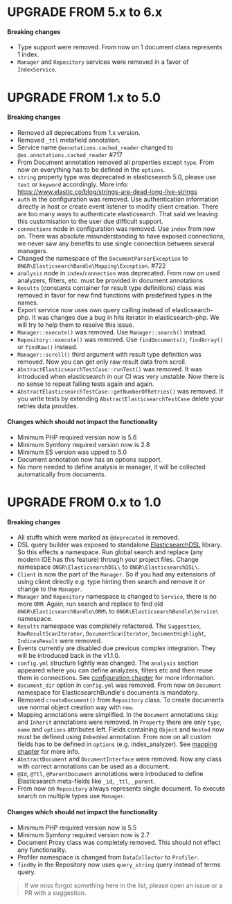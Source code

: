 UPGRADE FROM 5.x to 6.x
===

#### Breaking changes
* Type support were removed. From now on 1 document class represents 1 index.
* `Manager` and `Repository` services were removed in a favor of `IndexService`.

UPGRADE FROM 1.x to 5.0
===

#### Breaking changes
* Removed all deprecations from 1.x version.
* Removed `_ttl` metafield annotation.
* Service name `@annotations.cached_reader` changed to `@es.annotations.cached_reader` #717
* From Document annotation removed all properties except `type`. From now on everything has to be defined in the `options`.
* `string` property type was deprecated in elasticsearch 5.0, please use `text` or `keyword` accordingly.
 More info: https://www.elastic.co/blog/strings-are-dead-long-live-strings
* `auth` in the configuration was removed. Use authentication information directly in host or create event listener
 to modify client creation. There are too many ways to authenticate elasticsearch. That said we leaving this customisation to the user due difficult support. 
* `connections` node in configuration was removed. Use `index` from now on. There was absolute
 misunderstanding to have exposed connections, we never saw any benefits to use single connection
 between several managers.  
* Changed the namespace of the `DocumentParserException` to `ONGR\ElasticsearchBundle\Mapping\Exception`. #722
* `analysis` node in `index`/`connection` was deprecated. From now on used analyzers, filters, etc. must be provided in document annotations
* `Results` (constants container for result type definitions) class was removed in favor for
 new find functions with predefined types in the names.
* Export service now uses own query calling instead of elasticsearch-php. It was changes due a bug
 in hits iterator in elasticsearch-php. We will try to help them to resolve this issue.
* `Manager::execute()` was removed. Use `Manager::search()` instead.
* `Repository::execute()` was removed. Use `findDocuments()`, `findArray()` or `findRaw()` instead.
* `Manager::scroll()` third argument with result type definition was removed.
 Now you can get only raw result data from scroll.
* `AbstractElasticsearchTestCase::runTest()` was removed. It was introduced when elasticsearch
 in our CI was very unstable. Now there is no sense to repeat failing tests again and again.
* `AbstractElasticsearchTestCase::getNumberOfRetries()` was removed.
 If you write tests by extending `AbstractElasticsearchTestCase` delete your retries data provides.
 
#### Changes which should not impact the functionality

* Minimum PHP required version now is 5.6
* Minimum Symfony required version now is 2.8
* Minimum ES version was upped to 5.0
* Document annotation now has an options support.
* No more needed to define analysis in manager, it will be collected automatically from documents.
 
UPGRADE FROM 0.x to 1.0
===

#### Breaking changes

* All stuffs which were marked as `@deprecated` is removed.
* DSL query builder was exposed to standalone [ElasticsearchDSL](https://github.com/ongr-io/ElasticsearchDSL) library. So this effects a namespace. Run global search and replace (any modern IDE has this feature) through your project files. Change namespace `ONGR\ElasticsearchDSL\` to `ONGR\ElasticsearchDSL\`.
* `Client` is now the part of the `Manager`. So if you had any extensions of using client directly e.g. type hinting then search and remove it or change to the `Manager`.
* `Manager` and `Repository` namespace is changed to `Service`, there is no more `ORM`. Again, run search and replace to find old `ONGR\ElasticsearchBundle\ORM\` to `ONGR\ElasticsearchBundle\Service\` namespace.
* `Results` namespace was completely refactored. The `Suggestion`, `RawResultScanIterator`, `DocumentScanIterator`, `DocumentHighlight`, `IndicesResult` were removed.
* Events currently are disabled due previous complex integration. They will be introduced back in the v1.1.0.
* `config.yml` structure lightly was changed. The `analysis` section appeared where you can define analyzers, filters etc and then reuse them in connections. See [configuration chapter](connection.md) for more information.
* `document_dir` option in `config.yml` was removed. From now on `Document` namespace for ElasticsearchBundle's documents is mandatory.
* Removed `createDocument()` from `Repository` class. To create documents use normal object creation way with `new`.
* Mapping annotations were simplified. In the `Document` annotations `Skip` and `Inherit` annotations were removed. In `Property` there are only `type`, `name` and `options` attributes left. Fields containing `Object` and `Nested` now must be defined using `Embedded` annotation. From now on all custom fields has to be defined in `options` (e.g. index_analyzer). See [mapping chapter](mapping.md) for more info.
* `AbstractDocument` and `DocumentInterface` were removed. Now any class with correct annotations can be used as a document.
* `@Id`, `@Ttl`, `@ParentDocument` annotations were introduced to define Elasticsearch meta-fields like `_id`, `_ttl`, `_parent`.
* From now on `Repository` always represents single document. To execute search on multiple types use `Manager`.

#### Changes which should not impact the functionality

* Minimum PHP required version now is 5.5
* Minimum Symfony required version now is 2.7
* Document Proxy class was completely removed. This should not effect any functionality.
* Profiler namespace is changed from `DataCollector` to `Profiler`.
* `findBy` in the Repository now uses `query_string` query instead of terms query.

> If we miss forgot something here in the list, please open an issue or a PR with a suggestion. 

